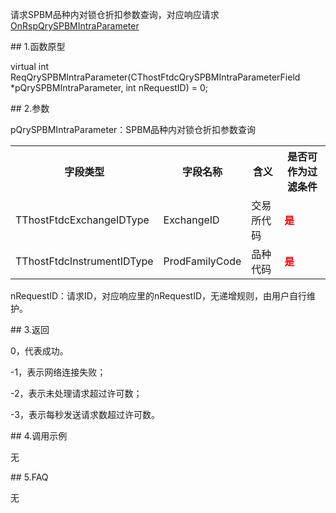 <p>请求SPBM品种内对锁仓折扣参数查询，对应响应请求<a href="../../CTHOSTFTDCTRADERAPI/ONRSPQRYSPBMINTRAPARAMETER/">OnRspQrySPBMIntraParameter</a></p>
<span class="anchor" id="c7d27442-c0f8-4dac-bd13-029bc771a8ce"></span>
## 1.函数原型
<p>virtual int ReqQrySPBMIntraParameter(CThostFtdcQrySPBMIntraParameterField *pQrySPBMIntraParameter, int nRequestID) = 0;</p>
<span class="anchor" id="9d5b6466-5368-46e6-8afc-c25bd2af5e7d"></span>
## 2.参数
<p>pQrySPBMIntraParameter：SPBM品种内对锁仓折扣参数查询</p>
<table><tr><th style="TEXT-ALIGN: center;">字段类型</th><th style="TEXT-ALIGN: center;">字段名称</th><th style="TEXT-ALIGN: center;">含义</th><th style="TEXT-ALIGN: center;">是否可作为过滤条件</th></tr><tr><td style="TEXT-ALIGN: left;">TThostFtdcExchangeIDType</td>
<td style="TEXT-ALIGN: left;">ExchangeID</td>
<td style="TEXT-ALIGN: left;">交易所代码</td>
<td style="TEXT-ALIGN: left;"><strong><font color="#FF0000">是</font></strong></td>
</tr>
<tr><td style="TEXT-ALIGN: left;">TThostFtdcInstrumentIDType</td>
<td style="TEXT-ALIGN: left;">ProdFamilyCode</td>
<td style="TEXT-ALIGN: left;">品种代码</td>
<td style="TEXT-ALIGN: left;"><strong><font color="#FF0000">是</font></strong></td>
</tr>
</table>
<p>nRequestID：请求ID，对应响应里的nRequestID，无递增规则，由用户自行维护。</p>
<span class="anchor" id="940f23bb-2250-43a9-a197-d3cf63a01a2e"></span>
## 3.返回
<p>0，代表成功。</p>
<p>-1，表示网络连接失败；</p>
<p>-2，表示未处理请求超过许可数；</p>
<p>-3，表示每秒发送请求数超过许可数。</p>
<span class="anchor" id="c0865f0d-3479-45c8-b581-4eaeab966606"></span>
## 4.调用示例
<p>无</p>
<span class="anchor" id="c5a56df9-aa6f-4947-b858-7b9a871e4dc3"></span>
## 5.FAQ
<p>无</p>
